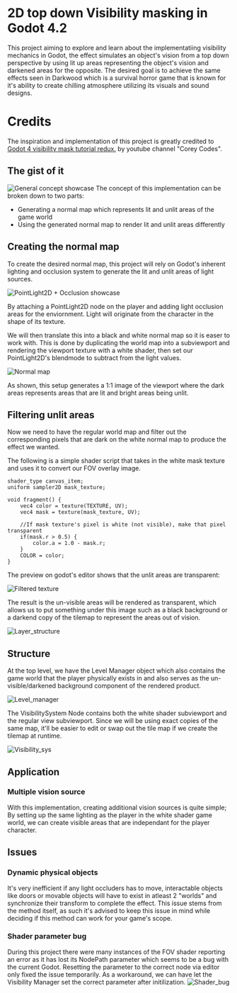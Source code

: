 # 2D top down Visibility masking in Godot 4.2
This project aiming to explore and learn about the implementatiing visibility mechanics in Godot, the effect simulates an object's vision from a top down perspective by using lit up areas representing the object's vision and darkened areas for the opposite. The desired goal is to achieve the same effects seen in Darkwood which is a survival horror game that is known for it's ability to create chilling atmosphere utilizing its visuals and sound designs.

# Credits
The inspiration and implementation of this project is greatly credited to [Godot 4 visibility mask tutorial redux.](https://youtu.be/iKRJqx9KCJU?si=kKWFoyubXUI5EA7h) by youtube channel "Corey Codes". 

## The gist of it
![General concept showcase](/readme_resources/concept.gif)
The concept of this implementation can be broken down to two parts:

- Generating a normal map which represents lit and unlit areas of the game world
- Using the generated normal map to render lit and unlit areas differently

## Creating the normal map
To create the desired normal map, this project will rely on Godot's inherent lighting and occlusion system to generate the lit and unlit areas of light sources. 

![PointLight2D + Occlusion showcase](/readme_resources/PointLight_Occlusion.png)

By attaching a PointLight2D node on the player and adding light occlusion areas for the enviornment. Light will originate from the character in the shape of its texture.

We will then translate this into a black and white normal map so it is easer to work with. This is done by duplicating the world map into a subviewport and rendering the viewport texture with a white shader, then set our PointLight2D's blendmode to subtract from the light values.

![Normal map](/readme_resources/White_Normal_Map.png)

As shown, this setup generates a 1:1 image of the viewport where the dark areas represents areas that are lit and bright areas being unlit.

## Filtering unlit areas

Now we need to have the regular world map and filter out the corresponding pixels that are dark on the white normal map to produce the effect we wanted. 

The following is a simple shader script that takes in the white mask texture and uses it to convert our FOV overlay image.

```
shader_type canvas_item;
uniform sampler2D mask_texture;

void fragment() {
	vec4 color = texture(TEXTURE, UV);
	vec4 mask = texture(mask_texture, UV);
	
	//If mask texture's pixel is white (not visible), make that pixel transparent
	if(mask.r > 0.5) {
		color.a = 1.0 - mask.r;
	}
	COLOR = color;
}
```

The preview on godot's editor shows that the unlit areas are transparent:

![Filtered texture](/readme_resources/mask_texture_effect.png)

The result is the un-visible areas will be rendered as transparent, which allows us to put something under this image such as a black background or a darkend copy of the tilemap to represent the areas out of vision.

![Layer_structure](/readme_resources/FOV_layers.gif)

## Structure
At the top level, we have the Level Manager object which also contains the game world that the player physically exists in and also serves as the un-visible/darkened background component of the rendered product.

![Level_manager](/readme_resources/demo_structure.jpg)

The VisibilitySystem Node contains both the white shader subviewport and the regular view subviewport. Since we will be using exact copies of the same map, it'll be easier to edit or swap out the tile map if we create the tilemap at runtime.

![Visibility_sys](/readme_resources/VisibilitySys_structure.jpg)

## Application

### Multiple vision source
With this implementation, creating additional vision sources is quite simple; By setting up the same lighting as the player in the white shader game world, we can create visible areas that are independant for the player character.




## Issues
### Dynamic physical objects
It's very inefficient if any light occluders has to move, interactable objects like doors or movable objects will have to exist in atleast 2 "worlds" and synchronize their transform to complete the effect. 
This issue stems from the method itself, as such it's advised to keep this issue in mind while deciding if this method can work for your game's scope.

### Shader parameter bug
During this project there were many instances of the FOV shader reporting an error as it has lost its NodePath parameter which seems to be a bug with the current Godot. Resetting the parameter to the correct node via editor only fixed the issue temporarily. As a workaround, we can have let the Visibility Manager set the correct parameter after initilization.
![Shader_bug](/readme_resources/shader_bug.jpg)
